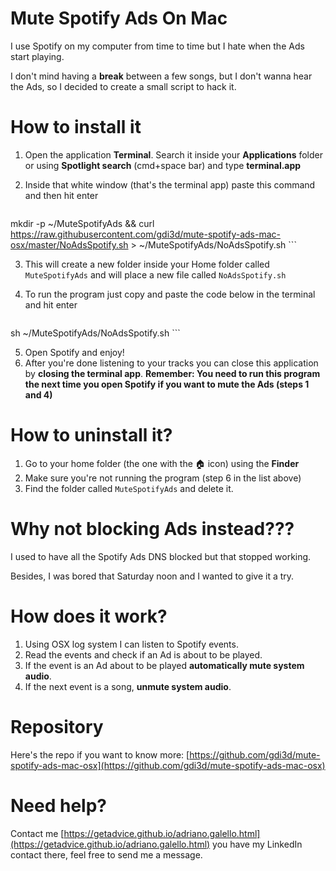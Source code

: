 # Mute Spotify Ads On Mac
I use Spotify on my computer from time to time but I hate when the Ads start playing.

I don't mind having a **break** between a few songs, but I don't wanna hear the Ads, so I decided to create a small script to hack it.

# How to install it

1. Open the application **Terminal**. Search it inside your **Applications** folder or using **Spotlight search** (cmd+space bar) and type **terminal.app**
2. Inside that white window (that's the terminal app) paste this command and then hit enter 
  
    ```
mkdir -p ~/MuteSpotifyAds && curl https://raw.githubusercontent.com/gdi3d/mute-spotify-ads-mac-osx/master/NoAdsSpotify.sh > ~/MuteSpotifyAds/NoAdsSpotify.sh
    ```

3. This will create a new folder inside your Home folder called `MuteSpotifyAds` and will place a new file called `NoAdsSpotify.sh`
4. To run the program just copy and paste the code below in the terminal and hit enter 
    
    ```
sh ~/MuteSpotifyAds/NoAdsSpotify.sh
    ```

5. Open Spotify and enjoy!
6. After you're done listening to your tracks you can close this application by **closing the terminal app**. **Remember: You need to run this program the next time you open Spotify if you want to mute the Ads (steps 1 and 4)**

# How to uninstall it?
1. Go to your home folder (the one with the 🏠 icon) using the **Finder** 
2. Make sure you're not running the program (step 6 in the list above)
3. Find the folder called `MuteSpotifyAds` and delete it.

# Why not blocking Ads instead???

I used to have all the Spotify Ads DNS blocked but that stopped working.

Besides, I was bored that Saturday noon and I wanted to give it a try.

# How does it work?

1. Using OSX log system I can listen to Spotify events.
2. Read the events and check if an Ad is about to be played.
3. If the event is an Ad about to be played **automatically mute system audio**.
4. If the next event is a song, **unmute system audio**.

# Repository
Here's the repo if you want to know more:
[https://github.com/gdi3d/mute-spotify-ads-mac-osx](https://github.com/gdi3d/mute-spotify-ads-mac-osx)

# Need help?

Contact me [https://getadvice.github.io/adriano.galello.html](https://getadvice.github.io/adriano.galello.html) you have my LinkedIn contact there, feel free to send me a message.
